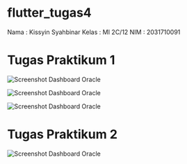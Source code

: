 # flutter_tugas4
Nama    : Kissyin Syahbinar
Kelas   : MI 2C/12
NIM     : 2031710091

# Tugas Praktikum 1
![Screenshot Dashboard Oracle](Tugas1.jpeg)

![Screenshot Dashboard Oracle](Tugas1_1.jpeg)

![Screenshot Dashboard Oracle](Tugas1_2.jpeg)

# Tugas Praktikum 2
![Screenshot Dashboard Oracle](Tugas2.jpeg)